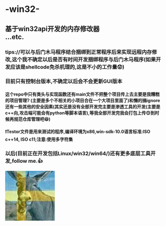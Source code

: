 # -win32-
基于win32api开发的内存修改器<br>...etc.
---
###   tips://可以与后门木马程序结合捆绑到正常程序后来实现远程内存修改,这个我不确定以后是否有时间开发捆绑程序与后门木马程序(如果开发应该是shellcode免杀机理的,这是不小的工作量:worried:)<br>
###   目前只有控制台版本,不确定以后会不会更新GUI版本<br>
####   这个repo中只有类头与实现函数还有main文件不把整个项目传上去主要是我糟糕的项目管理:grey_question:	(主要是多个不相关的小项目合在一个大项目里面了)和懒的搞ignore还有一些其他的安全因素(其实还是没有全部开发完主要是渗透工具的开发(主要是c++向,攻击端可能会有python等脚本语言),等我全部开发完我会打包上传:blush:到时候再规范仓库管理吧:satisfied:)<br>
####  :exclamation:Testor文件是用来测试的程序,编译环境为x86,win-sdk-10.0语言标准:ISO c++14, ISO c11;注意:使用多字符集<br>
### 以后(目前正在开发包括Linux/win32/win64/)还有更多底层工具开发,follow me.:+1:<br>

[![mygithub](./MyGitPic.jpg)](https://github.com/hello00wolrd "点这里来我主页")

